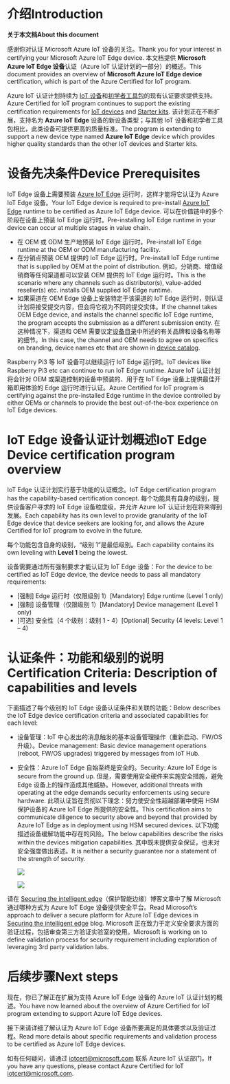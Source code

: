 # <a name="introduction"></a><span data-ttu-id="ed067-101">介绍</span><span class="sxs-lookup"><span data-stu-id="ed067-101">Introduction</span></span>

<span data-ttu-id="ed067-102">**关于本文档**</span><span class="sxs-lookup"><span data-stu-id="ed067-102">**About this document**</span></span>

<span data-ttu-id="ed067-103">感谢你对认证 Microsoft Azure IoT 设备的关注。</span><span class="sxs-lookup"><span data-stu-id="ed067-103">Thank you for your interest in certifying your Microsoft Azure IoT Edge device.</span></span> <span data-ttu-id="ed067-104">本文档提供 **Microsoft Azure IoT Edge 设备**认证（Azure IoT 认证计划的一部分）的概述。</span><span class="sxs-lookup"><span data-stu-id="ed067-104">This document provides an overview of **Microsoft Azure IoT Edge device** certification, which is part of the Azure Certified for IoT program.</span></span>

<span data-ttu-id="ed067-105">Azure IoT 认证计划持续为 [IoT 设备](https://github.com/Azure/azure-iot-device-ecosystem/tree/master/iotcertification)和[初学者工具包](https://github.com/Azure/azure-iot-device-ecosystem/blob/master/kits/iotcertification/iot_certification_kit.md)的现有认证要求提供支持。</span><span class="sxs-lookup"><span data-stu-id="ed067-105">Azure Certified for IoT program continues to support the existing certification requirements for [IoT devices](https://github.com/Azure/azure-iot-device-ecosystem/tree/master/iotcertification) and [Starter kits](https://github.com/Azure/azure-iot-device-ecosystem/blob/master/kits/iotcertification/iot_certification_kit.md).</span></span> <span data-ttu-id="ed067-106">该计划正在不断扩展，支持名为 **Azure IoT Edge** 设备的新设备类型；与其他 IoT 设备和初学者工具包相比，此类设备可提供更高的质量标准。</span><span class="sxs-lookup"><span data-stu-id="ed067-106">The program is extending to support a new device type named **Azure IoT Edge** device which provides higher quality standards than the other IoT devices and Starter kits.</span></span>

# <a name="device-prerequisites"></a><span data-ttu-id="ed067-107">设备先决条件</span><span class="sxs-lookup"><span data-stu-id="ed067-107">Device Prerequisites</span></span>

<span data-ttu-id="ed067-108">IoT Edge 设备上需要预装 [Azure IoT Edge](https://github.com/Azure/iot-edge/blob/master/README.md) 运行时，这样才能将它认证为 Azure IoT Edge 设备。</span><span class="sxs-lookup"><span data-stu-id="ed067-108">Your IoT Edge device is required to pre-install [Azure IoT Edge](https://github.com/Azure/iot-edge/blob/master/README.md) runtime to be certified as Azure IoT Edge device.</span></span>  <span data-ttu-id="ed067-109">可以在价值链中的多个阶段在设备上预装 IoT Edge 运行时。</span><span class="sxs-lookup"><span data-stu-id="ed067-109">Pre-installing IoT Edge runtime in your device can occur at multiple stages in value chain.</span></span>

-   <span data-ttu-id="ed067-110">在 OEM 或 ODM 生产地预装 IoT Edge 运行时。</span><span class="sxs-lookup"><span data-stu-id="ed067-110">Pre-install IoT Edge runtime at the OEM or ODM manufacturing facility.</span></span>
-   <span data-ttu-id="ed067-111">在分销点预装 OEM 提供的 IoT Edge 运行时。</span><span class="sxs-lookup"><span data-stu-id="ed067-111">Pre-install IoT Edge runtime that is supplied by OEM at the point of distribution.</span></span> <span data-ttu-id="ed067-112">例如，分销商、增值经销商等任何渠道都可以安装 OEM 提供的 IoT Edge 运行时。</span><span class="sxs-lookup"><span data-stu-id="ed067-112">This is the scenario where any channels such as distributor(s), value-added reseller(s) etc. installs OEM supplied IoT Edge runtime.</span></span>
-   <span data-ttu-id="ed067-113">如果渠道在 OEM Edge 设备上安装特定于该渠道的 IoT Edge 运行时，则认证计划将接受提交内容，但会将它视为不同的提交实体。</span><span class="sxs-lookup"><span data-stu-id="ed067-113">If the channel takes OEM Edge device, and installs the channel specific IoT Edge runtime, the program accepts the submission as a different submission entity.</span></span> <span data-ttu-id="ed067-114">在这种情况下，渠道和 OEM 需要议定[设备目录](https://catalog.azureiotsolutions.com/)中所述的有关品牌和设备名称等的细节。</span><span class="sxs-lookup"><span data-stu-id="ed067-114">In this case, the channel and OEM needs to agree on specifics on branding, device names etc that are shown in [device catalog](https://catalog.azureiotsolutions.com/).</span></span>

<span data-ttu-id="ed067-115">Raspberry Pi3 等 IoT 设备可以继续运行 IoT Edge 运行时。</span><span class="sxs-lookup"><span data-stu-id="ed067-115">IoT devices like Raspberry Pi3 etc can continue to run IoT Edge runtime.</span></span> <span data-ttu-id="ed067-116">Azure IoT 认证计划将会针对 OEM 或渠道控制的设备中预装的、用于在 IoT Edge 设备上提供最佳开箱即用体验的 Edge 运行时进行认证。</span><span class="sxs-lookup"><span data-stu-id="ed067-116">Azure Certified for IoT program is certifying against the pre-installed Edge runtime in the device controlled by either OEMs or channels to provide the best out-of-the-box experience on IoT Edge devices.</span></span>

# <a name="iot-edge-device-certification-program-overview"></a><span data-ttu-id="ed067-117">IoT Edge 设备认证计划概述</span><span class="sxs-lookup"><span data-stu-id="ed067-117">IoT Edge Device certification program overview</span></span>

<span data-ttu-id="ed067-118">IoT Edge 认证计划实行基于功能的认证概念。</span><span class="sxs-lookup"><span data-stu-id="ed067-118">IoT Edge certification program has the capability-based certification concept.</span></span> <span data-ttu-id="ed067-119">每个功能具有自身的级别，提供设备客户寻求的 IoT Edge 设备粒度级，并允许 Azure IoT 认证计划在将来得到发展。</span><span class="sxs-lookup"><span data-stu-id="ed067-119">Each capability has its own level to provide granularity of the IoT Edge device that device seekers are looking for, and allows the Azure Certified for IoT program to evolve in the future.</span></span>

<span data-ttu-id="ed067-120">每个功能包含自身的级别，“级别 1”是最低级别。</span><span class="sxs-lookup"><span data-stu-id="ed067-120">Each capability contains its own leveling with **Level 1** being the lowest.</span></span> 

<span data-ttu-id="ed067-121">设备需要通过所有强制要求才能认证为 IoT Edge 设备：</span><span class="sxs-lookup"><span data-stu-id="ed067-121">For the device to be certified as IoT Edge device, the device needs to pass all mandatory requirements:</span></span>

-   <span data-ttu-id="ed067-122">[强制] Edge 运行时（仅限级别 1）</span><span class="sxs-lookup"><span data-stu-id="ed067-122">[Mandatory] Edge runtime (Level 1 only)</span></span>
-   <span data-ttu-id="ed067-123">[强制] 设备管理（仅限级别 1）</span><span class="sxs-lookup"><span data-stu-id="ed067-123">[Mandatory] Device management (Level 1 only)</span></span>
-   <span data-ttu-id="ed067-124">[可选] 安全性（4 个级别：级别 1 - 4）</span><span class="sxs-lookup"><span data-stu-id="ed067-124">[Optional] Security (4 levels: Level 1 – 4)</span></span>

# <a name="certification-criteria-description-of-capabilities-and-levels"></a><span data-ttu-id="ed067-125">认证条件：功能和级别的说明</span><span class="sxs-lookup"><span data-stu-id="ed067-125">Certification Criteria: Description of capabilities and levels</span></span>

<span data-ttu-id="ed067-126">下面描述了每个级别的 IoT Edge 设备认证条件和关联的功能：</span><span class="sxs-lookup"><span data-stu-id="ed067-126">Below describes the IoT Edge device certification criteria and associated capabilities for each level:</span></span>

-   <span data-ttu-id="ed067-127">设备管理：IoT 中心发出的消息触发的基本设备管理操作（重新启动、FW/OS 升级）。</span><span class="sxs-lookup"><span data-stu-id="ed067-127">Device management: Basic device management operations (reboot, FW/OS upgrades) triggered by messages from IoT Hub.</span></span>

-   <span data-ttu-id="ed067-128">安全性：Azure IoT Edge 自始至终是安全的。</span><span class="sxs-lookup"><span data-stu-id="ed067-128">Security: Azure IoT Edge is secure from the ground up.</span></span>  <span data-ttu-id="ed067-129">但是，需要使用安全硬件来实施安全措施，避免 Edge 设备上的操作造成其他威胁。</span><span class="sxs-lookup"><span data-stu-id="ed067-129">However, additional threats with operating at the edge demands security enforcements using secure hardware.</span></span>  <span data-ttu-id="ed067-130">此项认证旨在贯彻以下理念：努力使安全性超越部署中使用 HSM 保护设备的 Azure IoT Edge 所提供的安全性。</span><span class="sxs-lookup"><span data-stu-id="ed067-130">This certification aims to communicate diligence to security above and beyond that provided by Azure IoT Edge as in deployment using HSM secured devices.</span></span> <span data-ttu-id="ed067-131">以下功能描述设备缓解功能中存在的风险。</span><span class="sxs-lookup"><span data-stu-id="ed067-131">The below capabilities describe the risks within the devices mitigation capabilities.</span></span> <span data-ttu-id="ed067-132">其中既未提供安全保证，也未对安全强度做出表述。</span><span class="sxs-lookup"><span data-stu-id="ed067-132">It is neither a security guarantee nor a statement of the strength of security.</span></span> 

    ![](images/1.PNG)


    ![](images/2.PNG)

<span data-ttu-id="ed067-133">请在 [Securing the intelligent edge](https://azure.microsoft.com/en-us/blog/securing-the-intelligent-edge/)（保护智能边缘）博客文章中了解 Microsoft 通过哪种方式为 Azure IoT Edge 设备提供安全平台。</span><span class="sxs-lookup"><span data-stu-id="ed067-133">Read Microsoft’s approach to deliver a secure platform for Azure IoT Edge devices in [Securing the intelligent edge](https://azure.microsoft.com/en-us/blog/securing-the-intelligent-edge/) blog.</span></span> <span data-ttu-id="ed067-134">Microsoft 正在致力于定义安全要求方面的验证过程，包括审查第三方验证实验室的使用。</span><span class="sxs-lookup"><span data-stu-id="ed067-134">Microsoft is working on to define validation process for security requirement including exploration of leveraging 3rd party validation labs.</span></span>

# <a name="next-steps"></a><span data-ttu-id="ed067-135">后续步骤</span><span class="sxs-lookup"><span data-stu-id="ed067-135">Next steps</span></span>

<span data-ttu-id="ed067-136">现在，你已了解正在扩展为支持 Azure IoT Edge 设备的 Azure IoT 认证计划的概述。</span><span class="sxs-lookup"><span data-stu-id="ed067-136">You have now learned about the overview of Azure Certified for IoT program extending to support Azure IoT Edge devices.</span></span>

<span data-ttu-id="ed067-137">接下来请详细了解认证为 Azure IoT Edge 设备所要满足的具体要求以及验证过程。</span><span class="sxs-lookup"><span data-stu-id="ed067-137">Read more details about specific requirements and validation process to be certified as Azure IoT Edge devices.</span></span> 

<span data-ttu-id="ed067-138">如有任何疑问，请通过 [iotcert@microsoft.com](mailto:iotcert@microsoft.com) 联系 Azure IoT 认证部门。</span><span class="sxs-lookup"><span data-stu-id="ed067-138">If you have any questions, please contact Azure Certified for IoT [iotcert@microsoft.com](mailto:iotcert@microsoft.com).</span></span>

